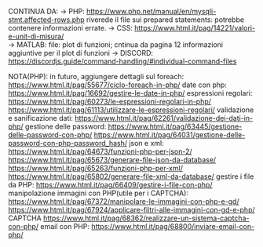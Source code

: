 CONTINUA DA: 
->	PHP:
https://www.php.net/manual/en/mysqli-stmt.affected-rows.php
riverede il file sui prepared statements: potrebbe contenere informazioni errate.
->	CSS: 
https://www.html.it/pag/14221/valori-e-unit-di-misura/  
->	MATLAB:
file: plot di funzioni;
cntinua da pagina 12 informazioni aggiuntive per il plot di funzioni
->	DISCORD:
https://discordjs.guide/command-handling/#individual-command-files

	
NOTA(PHP): in futuro, aggiungere
	dettagli sul foreach:
	https://www.html.it/pag/55677/ciclo-foreach-in-php/
	date con php:
	https://www.html.it/pag/16692/gestire-le-date-in-php/
	espressioni regolari:
	https://www.html.it/pag/60273/le-espressioni-regolari-in-php/
	https://www.html.it/pag/61113/utilizzare-le-espressioni-regolari/
	validazione e sanificazione dati:
	https://www.html.it/pag/62261/validazione-dei-dati-in-php/
	gestione delle password:
	https://www.html.it/pag/63445/gestione-delle-password-con-php/	https://www.html.it/pag/64031/gestione-delle-password-con-php-password_hash/
	json e xml:
	https://www.html.it/pag/64673/funzioni-php-per-json-2/
	https://www.html.it/pag/65673/generare-file-json-da-database/
	https://www.html.it/pag/65263/funzioni-php-per-xml/
	https://www.html.it/pag/65802/generare-file-xml-da-database/
	gestire i file da PHP:
	https://www.html.it/pag/66409/gestire-i-file-con-php/
	manipolazione immagini con PHP(utile per i CAPTCHA):	
	https://www.html.it/pag/67372/manipolare-le-immagini-con-php-e-gd/
	https://www.html.it/pag/67924/applicare-filtri-alle-immagini-con-gd-e-php/
	CAPTCHA
	https://www.html.it/pag/68362/realizzare-un-sistema-captcha-con-php/
	email con PHP:
	https://www.html.it/pag/68800/inviare-email-con-php/
	
